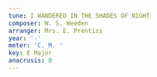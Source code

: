 ```yaml
---
tune: I WANDERED IN THE SHADES OF NIGHT
composer: W. S. Weeden
arranger: Mrs. E. Prentiss
year: '-'
meter: 'C. M. '
key: E Major
anacrusis: 0
---
```

